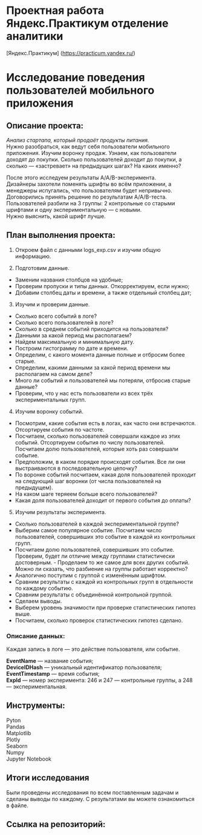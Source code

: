 # **Проектная работа Яндекс.Практикум отделение аналитики**
[Яндекс.Практикум] (https://practicum.yandex.ru/)

# Исследование поведения пользователей мобильного приложения

## Описание проекта:
 *Анализ стартапа, который продаёт продукты питания.*       
 Нужно разобраться, как ведут себя пользователи мобильного приложения.
Изучим воронку продаж. Узнаем, как пользователи доходят до покупки. Сколько пользователей доходит до покупки, а сколько — «застревает» на предыдущих шагах? На каких именно?  
      
После этого исследуем результаты A/A/B-эксперимента.   
Дизайнеры захотели поменять шрифты во всём приложении, а менеджеры испугались, что пользователям будет непривычно.  
Договорились принять решение по результатам A/A/B-теста.  
Пользователей разбили на 3 группы: 2 контрольные со старыми шрифтами и одну экспериментальную — с новыми.   
Нужно выяснить, какой шрифт лучше.  


 ## План выполнения проекта: 
    
1. Откроем файл с данными logs_exp.csv и изучим общую информацию.  
          
2. Подготовим данные.  
      
 - Заменим названия столбцов на удобные;
 - Проверим пропуски и типы данных. Откорректируем, если нужно;  
 - Добавим столбец даты и времени, а также отдельный столбец дат;
          
3. Изучим и проверим данные.  
      
 - Сколько всего событий в логе?  
 - Сколько всего пользователей в логе?  
 - Сколько в среднем событий приходится на пользователя?  
 - Данными за какой период мы располагаем? 
 - Найдем максимальную и минимальную дату.   
 - Построим гистограмму по дате и времени. 
 - Определим, с какого момента данные полные и отбросим более старые.   
 - Определим, какими данными за какой период времени мы располагаем на самом деле?  
 - Много ли событий и пользователей мы потеряли, отбросив старые данные?  
 - Проверим, что у нас есть пользователи из всех трёх экспериментальных групп.  
           
4. Изучим воронку событий.
      
 - Посмотрим, какие события есть в логах, как часто они встречаются. Отсортируем события по частоте.  
 - Посчитаем, сколько пользователей совершали каждое из этих событий. Отсортируем события по числу пользователей.   
   Посчитаем долю пользователей, которые хоть раз совершали событие.  
 - Предположим, в каком порядке происходят события. Все ли они выстраиваются в последовательную цепочку?   
 - По воронке событий посчитаем, какая доля пользователей проходит на следующий шаг воронки (от числа пользователей на предыдущем).   
 - На каком шаге теряеем больше всего пользователей?  
 - Какая доля пользователей доходит от первого события до оплаты?  
           
5. Изучим результаты эксперимента.  
      
 - Сколько пользователей в каждой экспериментальной группе?
 - Выберим самое популярное событие. Посчитаем число пользователей, совершивших это событие в каждой из контрольных групп. 
 - Посчитаем долю пользователей, совершивших это событие. Проверим, будет ли отличие между группами статистически достоверным.     - Проделаем то же самое для всех других событий. Можно ли сказать, что разбиение на группы работает корректно?
 - Аналогично поступим с группой с изменённым шрифтом.   
 - Сравним результаты с каждой из контрольных групп в отдельности по каждому событию.   
 - Сравним результаты с объединённой контрольной группой.   
 - Сделаем выводы. 
 - Выберем уровень значимости при проверке статистических гипотез выше.    
 - Посчитаем, сколько проверок статистических гипотез сделано.  


### Описание данных:
Каждая запись в логе — это действие пользователя, или событие.  
      
**EventName** — название события;  
**DeviceIDHash** — уникальный идентификатор пользователя;  
**EventTimestamp** — время события;  
**ExpId** — номер эксперимента: 246 и 247 — контрольные группы, а 248 — экспериментальная.  


## Инструменты:
Pyton  
Pandas  
Matplotlib  
Plotly  
Seaborn  
Numpy  
Jupyter Notebook  

## Итоги исследования
Были проведены исследования по всем поставленным задачам и сделаны выводы по каждому. 
С результатами вы можете ознакомиться в файле.

## Ссылка на репозиторий: 
